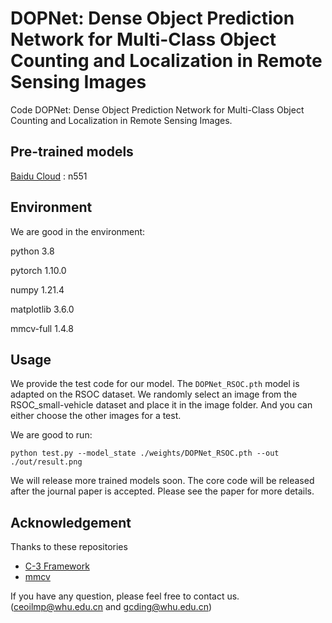 # DOPNet: Dense Object Prediction Network for Multi-Class Object Counting and Localization in Remote Sensing Images

Code DOPNet: Dense Object Prediction Network for Multi-Class Object Counting and Localization in Remote Sensing Images.

Pre-trained models
---

[Baidu Cloud](链接：https://pan.baidu.com/s/1qOP0S6kLz5F3eBPS2zz1Hg) : n551

Environment
---
We are good in the environment:

python 3.8

pytorch 1.10.0

numpy 1.21.4

matplotlib 3.6.0

mmcv-full 1.4.8

Usage
---
We provide the test code for our model. 
The `DOPNet_RSOC.pth` model is adapted on the RSOC dataset. 
We randomly select an image from the RSOC_small-vehicle dataset and place it in the image folder.
And you can either choose the other images for a test.

We are good to run:

```
python test.py --model_state ./weights/DOPNet_RSOC.pth --out ./out/result.png
```

We will release more trained models soon.
The core code will be released after the journal paper is accepted.
Please see the paper for more details.

Acknowledgement
---

Thanks to these repositories
- [C-3 Framework](https://github.com/gjy3035/C-3-Framework)
- [mmcv](https://github.com/open-mmlab/mmcv)

If you have any question, please feel free to contact us. (ceoilmp@whu.edu.cn and gcding@whu.edu.cn)
